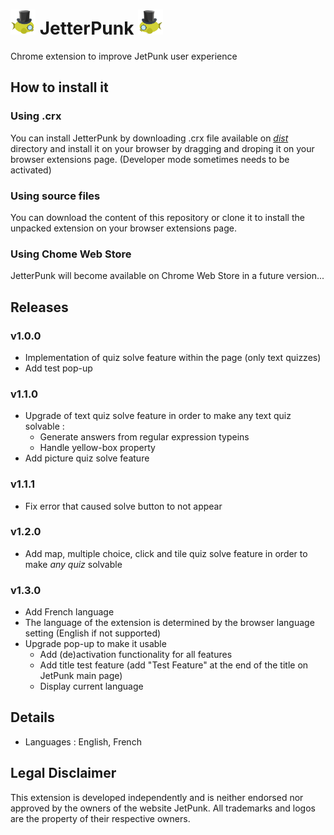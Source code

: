 # <img src=./images/icon_no_bg.png width=40 /> JetterPunk <img src=./images/icon_no_bg.png width=40 style="transform: scaleX(-1);" />

Chrome extension to improve JetPunk user experience


## How to install it

### Using .crx

You can install JetterPunk by downloading .crx file available on <a href="dist"><i>dist</i></a> directory and install it on your browser by dragging and droping it on your browser extensions page. (Developer mode sometimes needs to be activated)

### Using source files

You can download the content of this repository or clone it to install the unpacked extension on your browser extensions page.

### Using Chome Web Store

JetterPunk will become available on Chrome Web Store in a future version...


## Releases

### v1.0.0

- Implementation of quiz solve feature within the page (only text quizzes)
- Add test pop-up

### v1.1.0

- Upgrade of text quiz solve feature in order to make any text quiz solvable :
    - Generate answers from regular expression typeins
    - Handle yellow-box property
- Add picture quiz solve feature

### v1.1.1

- Fix error that caused solve button to not appear

### v1.2.0

- Add map, multiple choice, click and tile quiz solve feature in order to make *any quiz* solvable

### v1.3.0

- Add French language
- The language of the extension is determined by the browser language setting (English if not supported)
- Upgrade pop-up to make it usable
    - Add (de)activation functionality for all features
    - Add title test feature (add "Test Feature" at the end of the title on JetPunk main page)
    - Display current language


## Details

- Languages : English, French


## Legal Disclaimer

This extension is developed independently and is neither endorsed nor approved by the owners of the website JetPunk. All trademarks and logos are the property of their respective owners.
